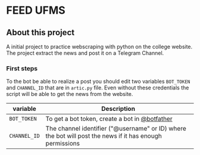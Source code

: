 # FEED UFMS

## About this project

A initial project to practice webscraping with python on the college website. The project extract the news and post it on a Telegram Channel. 


### First steps

To the bot be able to realize a post you should edit two variables `BOT_TOKEN` and `CHANNEL_ID` that are in `artic.py` file. Even without these credentials the script will be able to get the news from the website.

| variable | Description |
| ---  | --- |
| `BOT_TOKEN` | To get a bot token, create a bot in [@botfather](https://t.me/botfather)|
| `CHANNEL_ID` | The channel identifier ("@username" or ID) where the bot will post the news if it has enough permissions |
